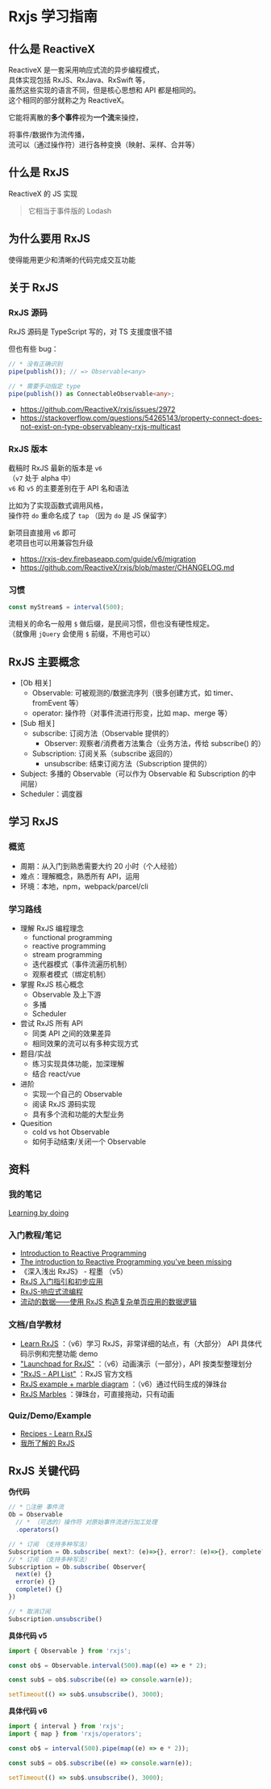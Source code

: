 # Rxjs 学习指南

## 什么是 ReactiveX

ReactiveX 是一套采用响应式流的异步编程模式，  
具体实现包括 RxJS、RxJava、RxSwift 等，  
虽然这些实现的语言不同，但是核心思想和 API 都是相同的。  
这个相同的部分就称之为 ReactiveX。

它能将离散的**多个事件**视为**一个流**来操控，

将事件/数据作为流传播，  
流可以（通过操作符）进行各种变换（映射、采样、合并等）

## 什么是 RxJS

ReactiveX 的 JS 实现

> 它相当于事件版的 Lodash

## 为什么要用 RxJS

使得能用更少和清晰的代码完成交互功能

## 关于 RxJS

### RxJS 源码

RxJS 源码是 TypeScript 写的，对 TS 支援度很不错

但也有些 bug：

```typescript
// * 没有正确识别
pipe(publish()); // => Observable<any>

// * 需要手动指定 type
pipe(publish()) as ConnectableObservable<any>;
```

- https://github.com/ReactiveX/rxjs/issues/2972
- https://stackoverflow.com/questions/54265143/property-connect-does-not-exist-on-type-observableany-rxjs-multicast

### RxJS 版本

截稿时 RxJS 最新的版本是 `v6`  
（`v7` 处于 alpha 中）  
`v6` 和 `v5` 的主要差别在于 API 名和语法

比如为了实现函数式调用风格，  
操作符 `do` 重命名成了 `tap` （因为 `do` 是 JS 保留字）

新项目直接用 `v6` 即可  
老项目也可以用兼容包升级

- https://rxjs-dev.firebaseapp.com/guide/v6/migration
- https://github.com/ReactiveX/rxjs/blob/master/CHANGELOG.md

### 习惯

```javascript
const myStream$ = interval(500);
```

流相关的命名一般用 `$` 做后缀，是民间习惯，但也没有硬性规定。  
（就像用 `jQuery` 会使用 `$` 前缀，不用也可以）

## RxJS 主要概念

- [Ob 相关]
  - Observable: 可被观测的/数据流序列（很多创建方式，如 timer、fromEvent 等）
  - operator: 操作符（对事件流进行形变，比如 map、merge 等）
- [Sub 相关]
  - subscribe: 订阅方法（Observable 提供的）
    - Observer: 观察者/消费者方法集合（业务方法，传给 subscribe() 的）
  - Subscription: 订阅关系（subscribe 返回的）
    - unsubscribe: 结束订阅方法（Subscription 提供的）
- Subject: 多播的 Observable（可以作为 Observable 和 Subscription 的中间层）
- Scheduler：调度器

## 学习 RxJS

### 概览

- 周期：从入门到熟悉需要大约 20 小时（个人经验）
- 难点：理解概念，熟悉所有 API，运用
- 环境：本地，npm，webpack/parcel/cli

### 学习路线

- 理解 RxJS 编程理念
  - functional programming
  - reactive programming
  - stream programming
  - 迭代器模式（事件流遍历机制）
  - 观察者模式（绑定机制）
- 掌握 RxJS 核心概念
  - Observable 及上下游
  - 多播
  - Scheduler
- 尝试 RxJS 所有 API
  - 同类 API 之间的效果差异
  - 相同效果的流可以有多种实现方式
- 题目/实战
  - 练习实现具体功能，加深理解
  - 结合 react/vue
- 进阶
  - 实现一个自己的 Observable
  - 阅读 RxJS 源码实现
  - 具有多个流和功能的大型业务
- Quesition
  - cold vs hot Observable
  - 如何手动结束/关闭一个 Observable

## 资料

### 我的笔记

[Learning by doing](https://github.com/seognil-study/learning-by-doing/tree/master/rxjs)

### 入门教程/笔记

- [Introduction to Reactive Programming](https://egghead.io/courses/introduction-to-reactive-programming)
- [The introduction to Reactive Programming you've been missing](https://gist.github.com/staltz/868e7e9bc2a7b8c1f754)
- 《深入浅出 RxJS》 - 程墨 （v5）
- [RxJS 入门指引和初步应用](https://zhuanlan.zhihu.com/p/25383159)
- [RxJS-响应式流编程](http://blueskyawen.com/2017/12/24/rxjs/)
- [流动的数据——使用 RxJS 构造复杂单页应用的数据逻辑](https://github.com/xufei/blog/issues/38)
  <!-- https://blog.angularindepth.com/rxjs-in-practice-86cc133b7d42 -->

### 文档/自学教材

- [Learn RxJS](https://www.learnrxjs.io/) ：（v6）学习 RxJS，非常详细的站点，有（大部分） API 具体代码示例和完整功能 demo
- ["Launchpad for RxJS"](https://reactive.how/rxjs/) ：（v6）动画演示（一部分），API 按类型整理划分
- ["RxJS - API List"](https://rxjs.dev/api) ：RxJS 官方文档
- [RxJS example + marble diagram](https://thinkrx.io/rxjs/interval/) ：（v6）通过代码生成的弹珠台
- [RxJS Marbles](https://rxmarbles.com/) ：弹珠台，可直接拖动，只有动画

### Quiz/Demo/Example

- [Recipes - Learn RxJS](https://www.learnrxjs.io/recipes/)
- [我所了解的 RxJS](https://juejin.im/post/5ca56f42f265da30982748e6#heading-13)
  <!-- https://www.sitepoint.com/rxjs-functions-with-examples/ -->
  <!-- https://angularfirebase.com/lessons/rxjs-quickstart-with-20-examples/ -->

## RxJS 关键代码

**伪代码**

```javascript
// * 注册 事件流
Ob = Observable
  // * （可选的）操作符 对原始事件流进行加工处理
  .operators()

// * 订阅 （支持多种写法）
Subscription = Ob.subscribe( next?: (e)=>{}, error?: (e)=>{}, complete?: ()=>{} )
// * 订阅 （支持多种写法）
Subscription = Ob.subscribe( Observer{
  next(e) {}
  error(e) {}
  complete() {}
})

// * 取消订阅
Subscription.unsubscribe()
```

**具体代码 v5**

```javascript
import { Observable } from 'rxjs';

const ob$ = Observable.interval(500).map((e) => e * 2);

const sub$ = ob$.subscribe((e) => console.warn(e));

setTimeout(() => sub$.unsubscribe(), 3000);
```

**具体代码 v6**

```javascript
import { interval } from 'rxjs';
import { map } from 'rxjs/operators';

const ob$ = interval(500).pipe(map((e) => e * 2));

const sub$ = ob$.subscribe((e) => console.warn(e));

setTimeout(() => sub$.unsubscribe(), 3000);
```
